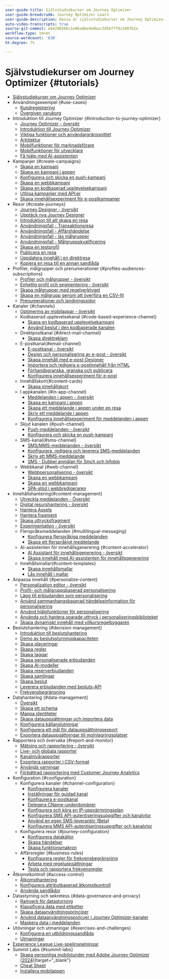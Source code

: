 ```yaml
---
user-guide-title: Självstudiekurser om Journey Optimizer
user-guide-breadcrumb: Journey Optimizer Learn
user-guide-description: Dessa är självstudiekurser om Journey Optimizer.
auto-video-transcripts: true
source-git-commit: eb429656bc1e86a8be9e8bac3d5bfff9c5807b1e
workflow-type: tm+mt
source-wordcount: '638'
ht-degree: 7%

---
```



# Självstudiekurser om Journey Optimizer {#tutorials}

+ [Självstudiekurser om Journey Optimizer](/help/_ajo-main/overview.md)
+ Användningsexempel {#use-cases}
   + [Kundregistrering](/help/use-cases/customer-onboarding.md)
   + [Övergiven varukorg](/help/use-cases/abandoned-cart.md)
+ Introduktion till Journey Optimizer {#introduction-to-journey-optimizer}
   + [Journey Optimizer - översikt](/help/introduction/journey-optimizer-overview.md)
   + [Introduktion till Journey Optimizer](/help/introduction/introduction.md)
   + [Viktiga funktioner och användargränssnittet](/help/introduction/key-capabilities-and-user-interface.md)
   + [Arkitektur](/help/introduction/architecture.md)
   + [Mobilfunktioner för marknadsförare](/help/channels/mobile-capabilities.md)
   + [Mobilfunktioner för utvecklare](/help/channels/mobile-capabilities-for-developers.md)
   + [Få hjälp med AI-assistenten](/help/ai-assistant.md)
+ Kampanjer {#create-campaigns}
   + [Skapa en kampanj](/help/create-campaigns/create-a-campaign.md)
   + [Skapa en kampanj i appen](/help/create-campaigns/in-app.md)
   + [Konfigurera och skicka en push-kampanj](/help/create-campaigns/push-campaign.md)
   + [Skapa en webbkampanj](/help/create-campaigns/web-campaign.md)
   + [Skapa en kodbaserad upplevelsekampanj](https://experienceleague.adobe.com/en/docs/journey-optimizer-learn/tutorials/channels/code-based-experience-channel/create-a-code-based-experience-campaign)
   + [Utlösa kampanjer med API:er](/help/create-campaigns/api-triggered-campaigns.md)
   + [Skapa innehållsexperiment för e-postkampanjer](/help/create-campaigns/content-experiments.md)
+ Resor {#create-journeys}
   + [Journey Designer - översikt](/help/create-journeys/journey-designer-overview.md)
   + [Upptäck nya Journey Designer](/help/create-journeys/new-journey-designer.md)
   + [Introduktion till att skapa en resa](/help/create-journeys/introduction-to-building-a-journey.md)
   + [Användningsfall - Transaktionsresa](/help/create-journeys/use-case-transactional-journey.md)
   + [Användningsfall - Affärshändelse](/help/create-journeys/use-case-business-event.md)
   + [Användningsfall - läs målgrupper](/help/create-journeys/use-case-read-audience.md)
   + [Användningsfall - Målgruppskvalificering](/help/create-journeys/use-case-audience-qualification.md)
   + [Skapa en testprofil](/help/create-journeys/test-a-journey.md)
   + [Publicera en resa](/help/create-journeys/publish-a-journey.md)
   + [Uppdatera innehåll i en direktresa](/help/create-journeys/update-content-in-live-journey.md)
   + [Kopiera en resa till en annan sandlåda](/help/create-journeys/copy-a-journey.md)
+ Profiler, målgrupper och prenumerationer {#profiles-audiences-subscriptions}
   + [Profiler och målgrupper - översikt](/help/profiles-audiences-subscriptions/profiles-and-audiences-overview.md)
   + [Enhetlig profil och segmentering - översikt](/help/profiles-audiences-subscriptions/unified-profile-and-segmentation-overview.md)
   + [Skapa målgrupper med regelverktyget](/help/profiles-audiences-subscriptions/create-audiences-using-the-rule-builder.md)
   + [Skapa en målgrupp genom att överföra en CSV-fil](/help/profiles-audiences-subscriptions/import-and-activate-an-audience-by-uploading-a-csv-file.md)
   + [Prenumerationer och landningssidor](/help/subscriptions-and-landing-pages.md)
+ Kanaler {#channels}
   + [Optimering av mobilappar - översikt](/help/channels/mobile-app-optimization-overview.md)
   + Kodbaserad upplevelsekanal {#code-based-experience-channel}
      + [Skapa en kodbaserad upplevelsekampanj](/help/channels/create-a-code-based-experience-campaign.md)
      + [Använd beslut i den kodbaserade kanalen](https://experienceleague.adobe.com/en/docs/journey-optimizer/using/decisioning/experience-decisioning/experience-decisioning-uc)
   + Direktpostkanal {#direct-mail-channel}
      + [Skapa direktreklam](/help/channels/direct-mail.md)
   + E-postkanal{#email-channel}
      + [E-postkanal - översikt](/help/channels/email-channel-overview.md)
      + [Design och personalisering av e-post - översikt](/help/channels/email-design-and-personalization-overview.md)
      + [Skapa innehåll med e-post-Designer](/help/channels/create-content-with-the-email-designer.md)
      + [Importera och redigera e-postinnehåll från HTML](/help/channels/import-and-author-html-email-content.md)
      + [Förhandsgranska, granska och publicera](/help/channels/preview-proof-and-publish.md)
      + [Konfigurera innehållsexperiment för e-post](/help/experimentation/content-experiments-for-emails.md)
   + Innehållskort{#content-cards}
      + [Skapa innehållskort](/help/channels/create-content-cards.md)
   + I appkanalen {#in-app-channel}
      + [Meddelanden i appen - översikt](/help/channels/in-app-messages-overview.md)
      + [Skapa en kampanj i appen](/help/channels/create-an-in-app-campaign.md)
      + [Skapa ett meddelande i appen under en resa](/help/channels/create-an-in-app-message-in-a-journey.md)
      + [Skriv ett meddelande i appen](/help/channels/author-in-app-messages.md)
      + [Konfigurera innehållsexperiment för meddelanden i appen](/help/experimentation/content-experiments-for-in-app-messages.md)
   + Skjut kanalen {#push-channel}
      + [Push-meddelanden - översikt](/help/channels/push-notifications-overview.md)
      + [Konfigurera och skicka en push-kampanj](/help/channels/create-a-push-campaign.md)
   + SMS-kanal{#sms-channel}
      + [SMS/MMS-meddelanden - översikt](/help/channels/sms-mms-messages-overview.md)
      + [Konfigurera, redigera och leverera SMS-meddelanden](/help/channels/author-sms-messages.md)
      + [Skriv ett MMS-meddelande](/help/channels/author-mms.md)
      + [SMS - Dubbel anmälan för Sinch och Infobip](/help/channels/sms-double-opt-in.md)
   + Webbkanal {#web-channel}
      + [Webbpersonalisering - översikt](/help/channels/web-personalization-overview.md)
      + [Skapa en webbkampanj](/help/channels/create-a-web-campaign.md)
      + [Skapa en webbkampanj](/help/channels/author-a-web-campaign.md)
      + [SPA-stöd i webbredigeraren](/help/channels/singel-page-application-support.md)
+ Innehållshantering{#content-management}
   + [Utveckla meddelanden - Översikt](/help/content-management/message-authoring-overview.md)
   + [Digital resurshantering - översikt](/help/content-management/digital-asset-management-overview.md)
   + [Hantera Assets](/help/assets-essentials-overview.md)
   + [Hantera fragment](/help/content-management/manage-fragments.md)
   + [Skapa uttrycksfragment](/help/content-management/expression-fragments.md)
   + [Experimentation - översikt](/help/content-management/experimentation-overview.md)
   + Flerspråksmeddelanden {#multilingual-messaging}
      + [Konfigurera flerspråkiga meddelanden](/help/content-management/set-up-multilingual-messages.md)
      + [Skapa ett flerspråkigt meddelande](/help/content-management/create-multilingual-messages.md)
   + AI-assistenten för innehållsgenerering {#content-accelerator}
      + [AI Assistant för innehållsgenerering - översikt](/help/content-management/ai-assistant-content-accelerator-overview.md)
      + [Skapa innehåll med AI-assistenten för innehållsgenerering](/help/content-management/create-content-using-the-ai-assistant-content-accelerator.md)
   + Innehållsmallar{#content-templates}
      + [Skapa innehållsmallar](/help/content-management/templates/create-content-templates.md)
      + [Lås innehåll i mallar](/help/content-management/templates/content-locking.md)
+ Anpassa innehåll {#personalize-content}
   + [Personalization editor - översikt](/help/personalize-content/personalization-editor-overview.md)
   + [Profil- och målgruppsbaserad personalisering](/help/personalize-content/profile-and-audience-membership-based-personalization.md)
   + [Lägg till erbjudanden som personalisering](/help/personalize-content/add-offer-decisioning-to-messages.md)
   + [Använd sammanhangsbaserad händelseinformation för personalisering](/help/personalize-content/use-contextual-event-information-for-personalization.md)
   + [Använd hjälpfunktioner för personalisering](/help/personalize-content/use-helper-functions-for-personalization.md)
   + [Använda och hantera sparade uttryck i personaliseringsbiblioteket](/help/personalize-content/use-and-manage-saved-expressions-in-personalization-library.md)
   + [Skapa dynamiskt innehåll med villkorsregelbyggaren](/help/personalize-content/create-dynamic-content.md)
+ Beslutshantering {#decision-management}
   + [Introduktion till beslutshantering](/help/decision-management/introduction-to-decision-management.md)
   + [Demo av beslutsstyrningskapaciteten](/help/decision-management/demo-of-decision-management-capabilities.md)
   + [Skapa placeringar](/help/decision-management/create-placements.md)
   + [Skapa regler](/help/decision-management/create-rules.md)
   + [Skapa taggar](/help/decision-management/create-tags.md)
   + [Skapa personaliserade erbjudanden](/help/decision-management/create-personalized-offers.md)
   + [Skapa AI-modeller](/help/decision-management/create-ai-models.md)
   + [Skapa reserverbjudanden](/help/decision-management/create-fallback-offers.md)
   + [Skapa samlingar](/help/decision-management/create-collections.md)
   + [Skapa beslut](/help/decision-management/create-decisions.md)
   + [Leverera erbjudanden med besluts-API](/help/decision-management/deliver-offers-with-the-decisions-api.md)
   + [Frekvensbegränsning](/help/decision-management/frequency-capping.md)
+ Datahantering {#data-management}
   + [Översikt](/help/data-management/set-up-data-overview.md)
   + [Skapa ett schema](/help/data-management/create-schema.md)
   + [Mappa identiteter](/help/data-management/map-identities.md)
   + [Skapa datauppsättningar och importera data](/help/data-management/create-datasets-and-ingest-data.md)
   + [Konfigurera källanslutningar](/help/data-management/configure-source-connectors.md)
   + [Konfigurera ett mål för datauppsättningsexport](/help/data-management/configure-dataset-export-destination.md)
   + [Exportera datauppsättningar till molnlagringsplatser](/help/data-management/export-datasets.md)
+ Rapportera och övervaka {#report-and-monitor}
   + [Mätning och rapportering - översikt](/help/report-and-monitor/measurement-and-reporting-overview.md)
   + [Live- och globala rapporter](/help/report-and-monitor/live-and-global-reports.md)
   + [Kanalnivårapporter](/help/report-and-monitor/channel-level-reports.md)
   + [Exportera rapporter i CSV-format](/help/report-and-monitor/export-reports-in-csv-format.md)
   + [Använda varningar](/help/administration/alerts.md)
   + [Förbättrad rapportering med Customer Journey Analytics](/help/report-and-monitor/enhanced-reporting-with-customer-journey-analytics.md)
+ Konfiguration {#configuration}
   + Konfigurera kanaler {#channel-configuration}
      + [Konfigurera kanaler](/help/set-up-channels/configure-channels.md)
      + [Inställningar för guidad kanal](/help/set-up-channels/guided-channel-setup.md)
      + [Konfigurera e-postkanal](/help/set-up-channels/set-up-email-channel.md)
      + [Delegera CName-underdomäner](/help/set-up-channels/delegate-cname-subdomains.md)
      + [Konfigurera och köra en IP-uppvärmningsplan](/help/administration/set-up-and-execute-an-ip-warmup-plan.md)
      + [Konfigurera SMS API-autentiseringsuppgifter och kanalytor](/help/set-up-channels/set-up-sms-channel.md)
      + [Använd en egen SMS-leverantör (Beta)](/help/set-up-channels/bring-your-own-sms-provider.md)
      + [Konfigurera MMS API-autentiseringsuppgifter och kanalytor](/help/set-up-channels/configure-mms-api-credentials-and-channel-surfaces.md)
   + Konfigurera resor {#journey-configuration}
      + [Konfigurera datakällor](/help/set-up-journeys/configure-data-sources.md)
      + [Skapa händelser](/help/set-up-journeys/create-events.md)
      + [Skapa funktionsmakron](/help/set-up-journeys/create-actions.md)
   + Affärsregler {#business-rules}
      + [Konfigurera regler för frekvensbegränsning](/help/business-rules/configure-frequency-capping-rules.md)
      + [Arbeta med regeluppsättningar](/help/business-rules/work-with-rule-sets.md)
      + [Testa och rapportera frekvensregler](/help/business-rules/test-and-report-on-frequency-rules.md)
+ Åtkomstkontroll {#access-control}
   + [Åtkomsthantering](/help/set-up-access/access-management.md)
   + [Konfigurera attributbaserad åtkomstkontroll](/help/administration/attribute-based-access-control.md)
   + [Använda sandlådor](/help/set-up-access/create-and-manage-sandboxes.md)
+ Datastyrning och sekretess {#data-governance-and-privacy}
   + [Ramverk för datastyrning](/help/privacy/data-governance-framework.md)
   + [Klassificera data med etiketter](/help/privacy/classify-data-using-lables.md)
   + [Skapa dataanvändningsprinciper](/help/privacy/create-data-usage-policies.md)
   + [Använd dataanvändningspolicyer i Journey Optimizer-kanaler](/help/privacy/enforce-data-usage-policies-in-journey-optimizer-channels.md)
   + [Maskera data i meddelanden](/help/privacy/mask-data-in-messages.md)
+ Utövningar och utmaningar {#exercises-and-challenges}
   + [Konfigurera en utbildningssandlåda](https://experienceleague.adobe.com/docs/journey-optimizer-learn/configure-a-training-sandbox/introduction-and-prerequisites.html)
   + [Utmaningar](https://experienceleague.adobe.com/docs/journey-optimizer-learn/challenges/introduction-and-prerequisites.html)
+ [Experience League Live-spelinspelningar](/help/experience-league-live-show-recordings.md)
+ Summit Labs {#summit-labs}
   + [Skapa personliga mobilstunder med Adobe Journey Optimizer (2024)](https://experienceleague.adobe.com/en/docs/journey-optimizer-learn/summit-labs/lab-overview){target="_blank"}
   + [Cheat Sheet](/help/summit-lab-assets/l535-assets.md)
   + [Installera mobilappen](/help/summit-lab-assets/install-mobile-app.md)
